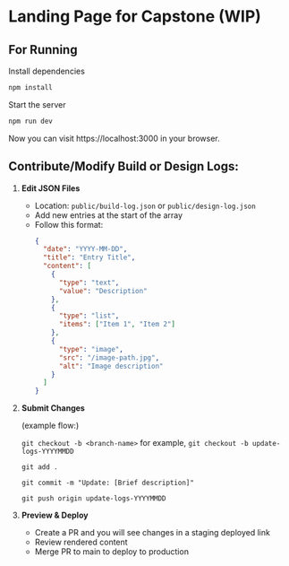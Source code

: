 # Landing Page for Capstone (WIP)

## For Running

Install dependencies

    
```bash
npm install
```

Start the server

    
        
```bash
npm run dev
```

Now you can visit https://localhost:3000 in your browser.


## Contribute/Modify Build or Design Logs:
1. **Edit JSON Files**
   - Location: `public/build-log.json` or `public/design-log.json`
   - Add new entries at the start of the array
   - Follow this format:
     ```json
     {
       "date": "YYYY-MM-DD",
       "title": "Entry Title",
       "content": [
         {
           "type": "text",
           "value": "Description"
         },
         {
           "type": "list",
           "items": ["Item 1", "Item 2"]
         },
         {
           "type": "image",
           "src": "/image-path.jpg",
           "alt": "Image description"
         }
       ]
     }
     ```

2. **Submit Changes**

    (example flow:)
    
    `git checkout -b <branch-name>` for example, `git checkout -b update-logs-YYYYMMDD`
   
   `git add .`

   `git commit -m "Update: [Brief description]"`

   `git push origin update-logs-YYYYMMDD`

3. **Preview & Deploy**
   - Create a PR and you will see changes in a staging deployed link
   - Review rendered content
   - Merge PR to main to deploy to production
